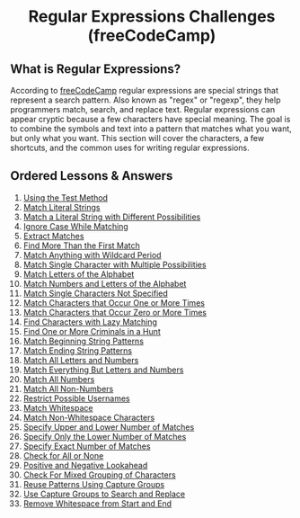 <h1 align="center">
Regular Expressions Challenges (freeCodeCamp)
</h1>
<h2>
What is Regular Expressions?
</h2>

According to [freeCodeCamp](https://www.freecodecamp.org/) regular expressions are special strings that represent a search pattern. Also known as "regex" or "regexp", they help programmers match, search, and replace text. Regular expressions can appear cryptic because a few characters have special meaning. The goal is to combine the symbols and text into a pattern that matches what you want, but only what you want. This section will cover the characters, a few shortcuts, and the common uses for writing regular expressions.

<h2>
Ordered Lessons & Answers
</h2>

1. [Using the Test Method](https://github.com/Davigl/regular-expressions-js/blob/master/using-the-test-method.js)
1. [Match Literal Strings](https://github.com/Davigl/regular-expressions-js/blob/master/match-literal-strings.js)
1. [Match a Literal String with Different Possibilities](https://github.com/Davigl/regular-expressions-js/blob/master/match-a-literal-string-with-different-possibilities.js)
1. [Ignore Case While Matching](https://github.com/Davigl/regular-expressions-js/blob/master/ignore-case-while-matching.js)
1. [Extract Matches](https://github.com/Davigl/regular-expressions-js/blob/master/extract-matches.js)
1. [Find More Than the First Match](https://github.com/Davigl/regular-expressions-js/blob/master/find-more-than-the-first-match.js)
1. [Match Anything with Wildcard Period](https://github.com/Davigl/regular-expressions-js/blob/master/match-anything-with-wildcard-period.js)
1. [Match Single Character with Multiple Possibilities](https://github.com/Davigl/regular-expressions-js/blob/master/match-single-character-with-multiple-possibilities.js)
1. [Match Letters of the Alphabet](https://github.com/Davigl/regular-expressions-js/blob/master/match-letters-of-the-alphabet.js)
1. [Match Numbers and Letters of the Alphabet](https://github.com/Davigl/regular-expressions-js/blob/master/match-numbers-and-letters-of-the-alphabet.js)
1. [Match Single Characters Not Specified](https://github.com/Davigl/regular-expressions-js/blob/master/match-single-characters-not-specified.js)
1. [Match Characters that Occur One or More Times](https://github.com/Davigl/regular-expressions-js/blob/master/match-characters-that-occur-one-or-more-times.js)
1. [Match Characters that Occur Zero or More Times](https://github.com/Davigl/regular-expressions-js/blob/master/match-characters-that-occur-zero-or-more-times.js)
1. [Find Characters with Lazy Matching](https://github.com/Davigl/regular-expressions-js/blob/master/find-characters-with-lazy-matching.js)
1. [Find One or More Criminals in a Hunt](https://github.com/Davigl/regular-expressions-js/blob/master/find-one-or-more-criminals-in-a-hunt.js)
1. [Match Beginning String Patterns](https://github.com/Davigl/regular-expressions-js/blob/master/match-beginning-string-patterns.js)
1. [Match Ending String Patterns](https://github.com/Davigl/regular-expressions-js/blob/master/match-ending-string-patterns.js)
1. [Match All Letters and Numbers](https://github.com/Davigl/regular-expressions-js/blob/master/match-all-letters-and-numbers.js)
1. [Match Everything But Letters and Numbers](https://github.com/Davigl/regular-expressions-js/blob/master/match-everything-but-letters-and-numbers.js)
1. [Match All Numbers](https://github.com/Davigl/regular-expressions-js/blob/master/match-all-numbers.js)
1. [Match All Non-Numbers](https://github.com/Davigl/regular-expressions-js/blob/master/match-all-non-numbers.js)
1. [Restrict Possible Usernames](https://github.com/Davigl/regular-expressions-js/blob/master/restrict-possible-usernames.js)
1. [Match Whitespace](https://github.com/Davigl/regular-expressions-js/blob/master/match-whitespace.js)
1. [Match Non-Whitespace Characters](https://github.com/Davigl/regular-expressions-js/blob/master/match-non-whitespace-characters.js)
1. [Specify Upper and Lower Number of Matches](https://github.com/Davigl/regular-expressions-js/blob/master/specify-upper-and-lower-number-of-matches.js)
1. [Specify Only the Lower Number of Matches](https://github.com/Davigl/regular-expressions-js/blob/master/specify-only-the-lower-number-of-matches.js)
1. [Specify Exact Number of Matches](https://github.com/Davigl/regular-expressions-js/blob/master/specify-exact-number-of-matches.js)
1. [Check for All or None](https://github.com/Davigl/regular-expressions-js/blob/master/check-for-all-or-none.js)
1. [Positive and Negative Lookahead](https://github.com/Davigl/regular-expressions-js/blob/master/positive-and-negative-lookahead.js)
1. [Check For Mixed Grouping of Characters](https://github.com/Davigl/regular-expressions-js/blob/master/check-for-mixed-grouping-of-characters.js)
1. [Reuse Patterns Using Capture Groups](https://github.com/Davigl/regular-expressions-js/blob/master/reuse-patterns-using-capture-groups.js)
1. [Use Capture Groups to Search and Replace](https://github.com/Davigl/regular-expressions-js/blob/master/use-capture-groups-to-search-and-replace.js)
1. [Remove Whitespace from Start and End](https://github.com/Davigl/regular-expressions-js/blob/master/remove-whitespace-from-start-and-end.js)
